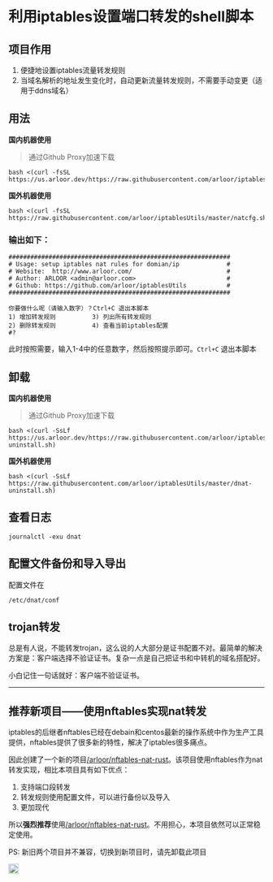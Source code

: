 # 利用iptables设置端口转发的shell脚本

## 项目作用

1. 便捷地设置iptables流量转发规则
2. 当域名解析的地址发生变化时，自动更新流量转发规则，不需要手动变更（适用于ddns域名）

## 用法

**国内机器使用**

> 通过Github Proxy加速下载

```shell
bash <(curl -fsSL https://us.arloor.dev/https://raw.githubusercontent.com/arloor/iptablesUtils/master/natcfg.sh)
```

**国外机器使用**

```
bash <(curl -fsSL https://raw.githubusercontent.com/arloor/iptablesUtils/master/natcfg.sh)
```

### 输出如下：

```
#############################################################
# Usage: setup iptables nat rules for domian/ip             #
# Website:  http://www.arloor.com/                          #
# Author: ARLOOR <admin@arloor.com>                         #
# Github: https://github.com/arloor/iptablesUtils           #
#############################################################

你要做什么呢（请输入数字）？Ctrl+C 退出本脚本
1) 增加转发规则          3) 列出所有转发规则
2) 删除转发规则          4) 查看当前iptables配置
#?
```

此时按照需要，输入1-4中的任意数字，然后按照提示即可。`Ctrl+C` 退出本脚本

## 卸载

**国内机器使用**

> 通过Github Proxy加速下载

```shell
bash <(curl -SsLf https://us.arloor.dev/https://raw.githubusercontent.com/arloor/iptablesUtils/master/dnat-uninstall.sh)
```

**国外机器使用**

```shell
bash <(curl -SsLf https://raw.githubusercontent.com/arloor/iptablesUtils/master/dnat-uninstall.sh)
```

## 查看日志

```shell
journalctl -exu dnat
```

## 配置文件备份和导入导出

配置文件在

```shell
/etc/dnat/conf
```

## trojan转发

总是有人说，不能转发trojan，这么说的人大部分是证书配置不对。最简单的解决方案是：客户端选择不验证证书。复杂一点是自己把证书和中转机的域名搭配好。

小白记住一句话就好：客户端不验证证书。

-----------------------------------------------------------------------------

## 推荐新项目——使用nftables实现nat转发

iptables的后继者nftables已经在debain和centos最新的操作系统中作为生产工具提供，nftables提供了很多新的特性，解决了iptables很多痛点。

因此创建了一个新的项目[/arloor/nftables-nat-rust](https://github.com/arloor/nftables-nat-rust)。该项目使用nftables作为nat转发实现，相比本项目具有如下优点：

1. 支持端口段转发
2. 转发规则使用配置文件，可以进行备份以及导入
3. 更加现代

所以**强烈推荐**使用[/arloor/nftables-nat-rust](https://github.com/arloor/nftables-nat-rust)。不用担心，本项目依然可以正常稳定使用。

PS: 新旧两个项目并不兼容，切换到新项目时，请先卸载此项目

[<img src="https://api.gitsponsors.com/api/badge/img?id=181041429" height="20">](https://api.gitsponsors.com/api/badge/link?p=IwNDRlsDVIhq1CcoSFPiuliceRxy+5YfQuXqG4fOqa1j+XKxfsw61je0Y28ay9Yc)

